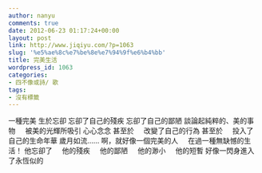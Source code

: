 ```yaml
---
author: nanyu
comments: true
date: 2012-06-23 01:17:24+00:00
layout: post
link: http://www.jiqiyu.com/?p=1063
slug: '%e5%ae%8c%e7%be%8e%e7%94%9f%e6%b4%bb'
title: 完美生活
wordpress_id: 1063
categories:
- 四不像或詩/ 歌
tags:
- 沒有標籤
---
```


一種完美
生於忘卻
忘卻了自己的殘疾
忘卻了自己的鄙陋
談論起純粹的、美的事物
    被美的光輝所吸引
心心念念
甚至於
    改變了自己的行為
甚至於
    投入了自己的生命年華
歲月如流……
啊，就好像一個完美的人
    在過一種無缺憾的生活！
他忘卻了
    他的殘疾
    他的鄙陋
    他的渺小
    他的短暫
好像一閃身進入了永恆似的



